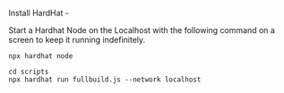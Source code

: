 Install HardHat - 

Start a Hardhat Node on the Localhost with the following command on a screen to keep it running indefinitely.

```shell
npx hardhat node
```

```shell
cd scripts
npx hardhat run fullbuild.js --network localhost
```
